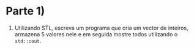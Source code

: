 # Parte 1)

1) Utilizando STL, escreva um programa que cria um vector de inteiros, armazena 5
valores nele e em seguida mostre todos utilizando o ```std::cout```.
